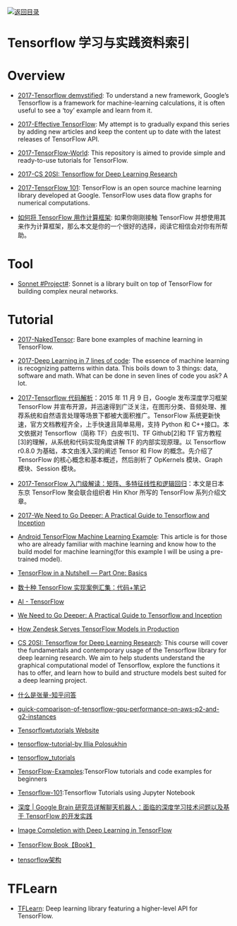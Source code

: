 [![返回目录](https://parg.co/UGo)](https://parg.co/b4z)

# Tensorflow 学习与实践资料索引

# Overview

* [2017-Tensorflow demystified](https://chatbotslife.com/tensorflow-demystified-80987184faf7): To understand a new framework, Google’s Tensorflow is a framework for machine-learning calculations, it is often useful to see a ‘toy’ example and learn from it.

* [2017-Effective TensorFlow](https://github.com/vahidk/EffectiveTensorflow): My attempt is to gradually expand this series by adding new articles and keep the content up to date with the latest releases of TensorFlow API.

* [2017-TensorFlow-World](https://github.com/astorfi/TensorFlow-World): This repository is aimed to provide simple and ready-to-use tutorials for TensorFlow.

* [2017-CS 20SI: Tensorflow for Deep Learning Research](https://web.stanford.edu/class/cs20si/)

* [2017-TensorFlow 101](https://mubaris.com/2017-10-21/tensorflow-101): TensorFlow is an open source machine learning library developed at Google. TensorFlow uses data flow graphs for numerical computations.

* [如何将 TensorFlow 用作计算框架](https://zhuanlan.zhihu.com/p/30719727): 如果你刚刚接触 TensorFlow 并想使用其来作为计算框架，那么本文是你的一个很好的选择，阅读它相信会对你有所帮助。

# Tool

* [Sonnet #Project#](https://github.com/deepmind/sonnet): Sonnet is a library built on top of TensorFlow for building complex neural networks.

# Tutorial

* [2017-NakedTensor](https://github.com/jostmey/NakedTensor): Bare bone examples of machine learning in TensorFlow.

* [2017-Deep Learning in 7 lines of code](https://chatbotslife.com/deep-learning-in-7-lines-of-code-7879a8ef8cfb): The essence of machine learning is recognizing patterns within data. This boils down to 3 things: data, software and math. What can be done in seven lines of code you ask? A lot.

* [2017-Tensorflow 代码解析](https://zhuanlan.zhihu.com/p/25646408)：2015 年 11 月 9 日，Google 发布深度学习框架 TensorFlow 并宣布开源，并迅速得到广泛关注，在图形分类、音频处理、推荐系统和自然语言处理等场景下都被大面积推广。TensorFlow 系统更新快速，官方文档教程齐全，上手快速且简单易用，支持 Python 和 C++接口。本文依据对 Tensorflow（简称 TF）白皮书[1]、TF Github[2]和 TF 官方教程[3]的理解，从系统和代码实现角度讲解 TF 的内部实现原理。以 Tensorflow r0.8.0 为基础，本文由浅入深的阐述 Tensor 和 Flow 的概念。先介绍了 TensorFlow 的核心概念和基本概述，然后剖析了 OpKernels 模块、Graph 模块、Session 模块。

* [2017-TensorFlow 入门级解读：矩阵、多特征线性和逻辑回归](https://zhuanlan.zhihu.com/p/25352208)：本文是日本东京 TensorFlow 聚会联合组织者 Hin Khor 所写的 TensorFlow 系列介绍文章。

* [2017-We Need to Go Deeper: A Practical Guide to Tensorflow and Inception](http://6me.us/s2n)

* [Android TensorFlow Machine Learning Example](http://6me.us/GbWFKx): This article is for those who are already familiar with machine learning and know how to the build model for machine learning(for this example I will be using a pre-trained model).

* [TensorFlow in a Nutshell — Part One: Basics](https://medium.com/@camrongodbout/tensorflow-in-a-nutshell-part-one-basics-3f4403709c9d#.m0948trt3)

* [数十种 TensorFlow 实现案例汇集：代码+笔记](http://www.tuicool.com/articles/Y3A73eb)

* [AI - TensorFlow](http://mp.weixin.qq.com/s/qmm1xyvnHvWhuUvd9lDjfw)

* [We Need to Go Deeper: A Practical Guide to Tensorflow and Inception](https://medium.com/initialized-capital/we-need-to-go-deeper-a-practical-guide-to-tensorflow-and-inception-50e66281804f#.x7c1vxglw)

- [How Zendesk Serves TensorFlow Models in Production](https://medium.com/zendesk-engineering/how-zendesk-serves-tensorflow-models-in-production-751ee22f0f4b#.x0o7mpnd3)

* [CS 20SI: Tensorflow for Deep Learning Research](http://web.stanford.edu/class/cs20si/syllabus.html): This course will cover the fundamentals and contemporary usage of the Tensorflow library for deep learning research. We aim to help students understand the graphical computational model of Tensorflow, explore the functions it has to offer, and learn how to build and structure models best suited for a deep learning project.

- [什么是张量-知乎问答](https://www.zhihu.com/question/20695804/answer/64920043)

- [quick-comparison-of-tensorflow-gpu-performance-on-aws-p2-and-g2-instances](http://www.bitfusion.io/2016/11/03/quick-comparison-of-tensorflow-gpu-performance-on-aws-p2-and-g2-instances/)

- [Tensorflowtutorials Website](http://www.tensorflowtutorials.com/)

- [tensorflow-tutorial-by Illia Polosukhin](https://medium.com/@ilblackdragon/tensorflow-tutorial-part-1-c559c63c0cb1#.zg17nvz4o)

- [tensorflow_tutorials](https://github.com/pkmital/tensorflow_tutorials)

- [TensorFlow-Examples](https://github.com/aymericdamien/TensorFlow-Examples):TensorFlow tutorials and code examples for beginners

- [Tensorflow-101](https://github.com/sjchoi86/Tensorflow-101):Tensorflow Tutorials using Jupyter Notebook

- [深度 | Google Brain 研究员详解聊天机器人：面临的深度学习技术问题以及基于 TensorFlow 的开发实践 ](http://mp.weixin.qq.com/s?__biz=MzA3MzI4MjgzMw==&mid=2650716717&idx=1&sn=c7cbccb6b34549629b36d3d2f0cc37f3&scene=0#wechat_redirect)

- [Image Completion with Deep Learning in TensorFlow](http://bamos.github.io/2016/08/09/deep-completion/)

- [TensorFlow Book【Book】](https://github.com/BinRoot/TensorFlow-Book)

- [ tensorflow架构 ](http://blog.csdn.net/stdcoutzyx/article/details/51645396)

# TFLearn

- [TFLearn](https://github.com/tflearn/tflearn): Deep learning library featuring a higher-level API for TensorFlow.
